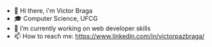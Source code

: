 

- 👋 Hi there, i'm Victor Braga  
- 🎓 Computer Science, UFCG 
- 🔭 I’m currently working on web developer skills
- 📫 How to reach me: https://www.linkedin.com/in/victorpazbraga/

 

